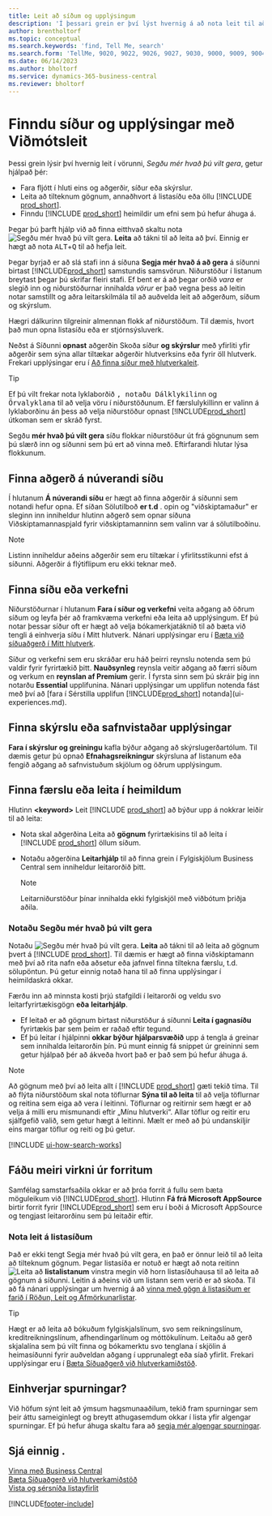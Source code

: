 ```yaml
---
title: Leit að síðum og upplýsingum
description: 'Í þessari grein er því lýst hvernig á að nota leit til að finna aðgerðir, síður, skýrslur, heimildir og gögn og önnur forrit og ráðgjafaþjónustu.'
author: brentholtorf
ms.topic: conceptual
ms.search.keywords: 'find, Tell Me, search'
ms.search.form: 'TellMe, 9020, 9022, 9026, 9027, 9030, 9000, 9009, 9004, 9005, 9024, 9006, 9007, 9010, 9016, 9017'
ms.date: 06/14/2023
ms.author: bholtorf
ms.service: dynamics-365-business-central
ms.reviewer: bholtorf
---
```

# Finndu síður og upplýsingar með Viðmótsleit

Þessi grein lýsir því hvernig leit í vörunni, *Segðu mér hvað þú vilt gera*, getur hjálpað þér: 

* Fara fljótt í hluti eins og aðgerðir, síður eða skýrslur.
* Leita að tilteknum gögnum, annaðhvort á listasíðu eða öllu [!INCLUDE [prod_short](includes/prod_short.md)].
* Finndu [!INCLUDE [prod_short](includes/prod_short.md)] heimildir um efni sem þú hefur áhuga á.

<!-- ![!VIDEO https://go.microsoft.com/fwlink/?linkid=2086048] -->

Þegar þú þarft hjálp við að finna eitthvað skaltu nota ![Segðu mér hvað þú vilt gera.](media/ui-search/search.png "Leit að síðu eða skýrslu") **Leita** að tákni til að leita að því. Einnig er hægt að nota <kbd>ALT</kbd>+<kbd>Q</kbd> til að hefja leit.

Þegar byrjað er að slá stafi inn á síðuna **Segja mér hvað á að gera** á síðunni birtast [!INCLUDE[prod_short](includes/prod_short.md)]  samstundis samsvörun. Niðurstöður í listanum breytast þegar þú skrifar fleiri stafi. Ef bent er á að þegar orðið *vara* er slegið inn og niðurstöðurnar innihalda *vörur* er það vegna þess að leitin notar samstillt og aðra leitarskilmála til að auðvelda leit að aðgerðum, síðum og skýrslum.

Hægri dálkurinn tilgreinir almennan flokk af niðurstöðum. Til dæmis, hvort það mun opna listasíðu eða er stjórnsýsluverk.  

Neðst á Síðunni **opnast** aðgerðin Skoða síður **og skýrslur** með yfirliti yfir aðgerðir sem sýna allar tiltækar aðgerðir hlutverksins eða fyrir öll hlutverk. Frekari upplýsingar eru í [Að finna síður með hlutverkaleit](ui-role-explorer.md).

> [!TIP]  
> Ef þú vilt frekar nota lyklaborðið <kbd>, notaðu Dálklykilinn</kbd> og <kbd>Örvalyklana</kbd> til að velja vöru í niðurstöðunum. Ef færslulykillinn <kbd></kbd> er valinn á lyklaborðinu án þess að velja niðurstöður opnast [!INCLUDE[prod_short](includes/prod_short.md)]  útkoman sem er skráð fyrst.

Segðu **mér hvað þú vilt gera** síðu flokkar niðurstöður út frá gögnunum sem þú slærð inn og síðunni sem þú ert að vinna með. Eftirfarandi hlutar lýsa flokkunum.

## Finna aðgerð á núverandi síðu

Í hlutanum **Á núverandi síðu** er hægt að finna aðgerðir á síðunni sem notandi hefur opna. Ef síðan Sölutilboð **er t.d** . opin og "viðskiptamaður" er sleginn inn inniheldur hlutinn aðgerð sem opnar síðuna Viðskiptamannaspjald fyrir viðskiptamanninn sem valinn var á sölutilboðinu.

> [!NOTE]  
> Listinn inniheldur aðeins aðgerðir sem eru tiltækar í yfirlitsstikunni efst á síðunni. Aðgerðir á flýtiflipum eru ekki teknar með.  

## Finna síðu eða verkefni

Niðurstöðurnar í hlutanum **Fara í síður og verkefni** veita aðgang að öðrum síðum og leyfa þér að framkvæma verkefni eða leita að upplýsingum. Ef þú notar þessar síður oft er hægt að velja bókamerkjatáknið til að bæta við tengli á einhverja síðu í Mitt hlutverk. Nánari upplýsingar eru í [Bæta við síðuaðgerð í Mitt hlutverk](ui-bookmarks.md).

Síður og verkefni sem eru skráðar eru háð þeirri reynslu notenda sem þú valdir fyrir fyrirtækið þitt.  **Nauðsynleg** reynsla veitir aðgang að færri síðum og verkum en **reynslan af Premium** gerir. Í fyrsta sinn sem þú skráir þig inn notarðu **Essential** upplifunina. Nánari upplýsingar um upplifun notenda fást með því að [fara í Sérstilla upplifun [!INCLUDE[prod_short](includes/prod_short.md)]  notanda](ui-experiences.md).

## Finna skýrslu eða safnvistaðar upplýsingar

**Fara í skýrslur og greiningu** kafla býður aðgang að skýrslugerðartólum. Til dæmis getur þú opnað **Efnahagsreikningur** skýrsluna af listanum eða fengið aðgang að safnvistuðum skjölum og öðrum upplýsingum.  

## Finna færslu eða leita í heimildum

Hlutinn **\<keyword\>** Leit [!INCLUDE [prod_short](includes/prod_short.md)] að býður upp á nokkrar leiðir til að leita:

* Nota skal aðgerðina Leita að **gögnum** fyrirtækisins til að leita í [!INCLUDE [prod_short](includes/prod_short.md)] öllum síðum.
* Notaðu aðgerðina **Leitarhjálp** til að finna grein í Fylgiskjölum Business Central sem inniheldur leitarorðið þitt.

  > [!NOTE]  
  > Leitarniðurstöður þínar innihalda ekki fylgiskjöl með viðbótum þriðja aðila.

### Notaðu Segðu mér hvað þú vilt gera

Notaðu ![Segðu mér hvað þú vilt gera.](media/ui-search/search.png "Leit að síðu eða skýrslu") **Leita** að tákni til að leita að gögnum þvert á [!INCLUDE [prod_short](includes/prod_short.md)]. Til dæmis er hægt að finna viðskiptamann með því að rita nafn eða aðsetur eða jafnvel finna tiltekna færslu, t.d. sölupöntun. Þú getur einnig notað hana til að finna upplýsingar í heimildaskrá okkar.

Færðu inn að minnsta kosti þrjú stafgildi í leitarorði og veldu svo leitarfyrirtækisgögn **eða** **leitarhjálp**.

* Ef leitað er að gögnum birtast niðurstöður á síðunni **Leita í gagnasíðu** fyrirtækis þar sem þeim er raðað eftir tegund.  
* Ef þú leitar í hjálpinni **okkar býður hjálparsvæðið** upp á tengla á greinar sem innihalda leitarorðin þín. Þú munt einnig fá snippet úr greininni sem getur hjálpað þér að ákveða hvort það er það sem þú hefur áhuga á.

> [!NOTE]
> Að gögnum með því að leita allt í [!INCLUDE [prod_short](includes/prod_short.md)] gæti tekið tíma. Til að flýta niðurstöðum skal nota töflurnar **Sýna til að leita** til að velja töflurnar og reitina sem eiga að vera í leitinni. Töflurnar og reitirnir sem hægt er að velja á milli eru mismunandi eftir „Mínu hlutverki“. Allar töflur og reitir eru sjálfgefið valið, sem getur hægt á leitinni. Mælt er með að þú undanskiljir eins margar töflur og reiti og þú getur.

[!INCLUDE [ui-how-search-works](includes/ui-how-search-works.md)]

## Fáðu meiri virkni úr forritum

Samfélag samstarfsaðila okkar er að þróa forrit á fullu sem bæta möguleikum við [!INCLUDE[prod_short](includes/prod_short.md)]. Hlutinn **Fá frá Microsoft AppSource** birtir forrit fyrir [!INCLUDE[prod_short](includes/prod_short.md)] sem eru í boði á Microsoft AppSource og tengjast leitarorðinu sem þú leitaðir eftir.

### Nota leit á listasíðum

Það er ekki tengt Segja mér hvað þú vilt gera, en það er önnur leið til að leita að tilteknum gögnum. Þegar listasíða er notuð er hægt að nota reitinn ![Leita að](media/ui-search/search-list.png "Tákn fyrir leitarlista") **listalistanum** vinstra megin við horn listasíðuhausa til að leita að gögnum á síðunni. Leitin á aðeins við um listann sem verið er að skoða. Til að fá nánari upplýsingar um hvernig á að [vinna með gögn á listasíðum er farið í Röðun, Leit og Afmörkunarlistar](ui-enter-criteria-filters.md).  

> [!TIP]
> Hægt er að leita að bókuðum fylgiskjalslínum, svo sem reikningslínum, kreditreikningslínum, afhendingarlínum og móttökulínum. Leitaðu að gerð skjalalína sem þú vilt finna og bókamerktu svo tenglana í skjölin á heimasíðunni fyrir auðveldan aðgang í upprunalegt eða síað yfirlit. Frekari upplýsingar eru í [Bæta Síðuaðgerð við hlutverkamiðstöð](ui-bookmarks.md).

## Einhverjar spurningar?

Við höfum sýnt leit að ýmsum hagsmunaaðilum, tekið fram spurningar sem þeir áttu sameiginlegt og breytt athugasemdum okkar í lista yfir algengar spurningar. Ef þú hefur áhuga skaltu fara að [segja mér algengar spurningar](ui-search-faq.md).

## Sjá einnig .

[Vinna með Business Central](ui-work-product.md)  
[Bæta Síðuaðgerð við hlutverkamiðstöð](ui-bookmarks.md)  
[Vista og sérsníða listayfirlit](ui-views.md)  

[!INCLUDE[footer-include](includes/footer-banner.md)]
